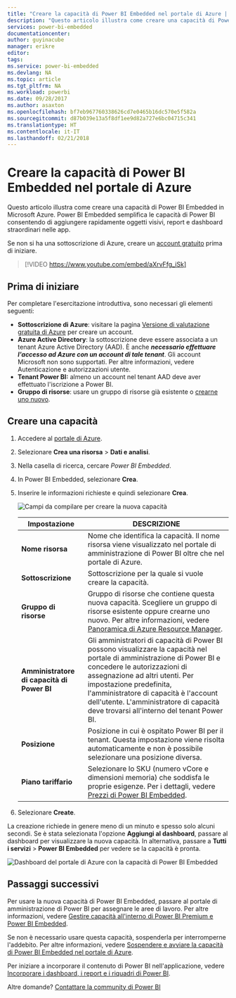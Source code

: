 ```yaml
---
title: "Creare la capacità di Power BI Embedded nel portale di Azure | Microsoft Docs"
description: "Questo articolo illustra come creare una capacità di Power BI Embedded in Microsoft Azure."
services: power-bi-embedded
documentationcenter: 
author: guyinacube
manager: erikre
editor: 
tags: 
ms.service: power-bi-embedded
ms.devlang: NA
ms.topic: article
ms.tgt_pltfrm: NA
ms.workload: powerbi
ms.date: 09/28/2017
ms.author: asaxton
ms.openlocfilehash: bf7eb967760338626cd7e0465b16dc570e5f582a
ms.sourcegitcommit: d87b039e13a5f8df1ee9d82a727e6bc04715c341
ms.translationtype: HT
ms.contentlocale: it-IT
ms.lasthandoff: 02/21/2018
---
```

# <a name="create-power-bi-embedded-capacity-in-the-azure-portal"></a>Creare la capacità di Power BI Embedded nel portale di Azure

Questo articolo illustra come creare una capacità di Power BI Embedded in Microsoft Azure. Power BI Embedded semplifica le capacità di Power BI consentendo di aggiungere rapidamente oggetti visivi, report e dashboard straordinari nelle app.

Se non si ha una sottoscrizione di Azure, creare un [account gratuito](https://azure.microsoft.com/free/) prima di iniziare.

> [!VIDEO https://www.youtube.com/embed/aXrvFfg_iSk]

## <a name="before-you-begin"></a>Prima di iniziare

Per completare l'esercitazione introduttiva, sono necessari gli elementi seguenti:

* **Sottoscrizione di Azure**: visitare la pagina [Versione di valutazione gratuita di Azure](https://azure.microsoft.com/free/) per creare un account.
* **Azure Active Directory**: la sottoscrizione deve essere associata a un tenant Azure Active Directory (AAD). È anche ***necessario effettuare l'accesso ad Azure con un account di tale tenant***. Gli account Microsoft non sono supportati. Per altre informazioni, vedere Autenticazione e autorizzazioni utente.
* **Tenant Power BI:** almeno un account nel tenant AAD deve aver effettuato l'iscrizione a Power BI.
* **Gruppo di risorse**: usare un gruppo di risorse già esistente o [crearne uno nuovo](../azure-resource-manager/resource-group-overview.md).

## <a name="create-a-capacity"></a>Creare una capacità

1. Accedere al [portale di Azure](https://portal.azure.com/).

2. Selezionare **Crea una risorsa** > **Dati e analisi**.

3. Nella casella di ricerca, cercare *Power BI Embedded*.

4. In Power BI Embedded, selezionare **Crea**.

5. Inserire le informazioni richieste e quindi selezionare **Crea**.

    ![Campi da compilare per creare la nuova capacità](media/create-capacity/azure-portal-create-power-bi-embedded.png)

    |Impostazione |DESCRIZIONE |
    |---------|---------|
    |**Nome risorsa**|Nome che identifica la capacità. Il nome risorsa viene visualizzato nel portale di amministrazione di Power BI oltre che nel portale di Azure.|
    |**Sottoscrizione**|Sottoscrizione per la quale si vuole creare la capacità.|
    |**Gruppo di risorse**|Gruppo di risorse che contiene questa nuova capacità. Scegliere un gruppo di risorse esistente oppure crearne uno nuovo. Per altre informazioni, vedere [Panoramica di Azure Resource Manager](../azure-resource-manager/resource-group-overview.md).|
    |**Amministratore di capacità di Power BI**|Gli amministratori di capacità di Power BI possono visualizzare la capacità nel portale di amministrazione di Power BI e concedere le autorizzazioni di assegnazione ad altri utenti. Per impostazione predefinita, l'amministratore di capacità è l'account dell'utente. L'amministratore di capacità deve trovarsi all'interno del tenant Power BI.|
    |**Posizione**|Posizione in cui è ospitato Power BI per il tenant. Questa impostazione viene risolta automaticamente e non è possibile selezionare una posizione diversa.|
    |**Piano tariffario**|Selezionare lo SKU (numero vCore e dimensioni memoria) che soddisfa le proprie esigenze.  Per i dettagli, vedere [Prezzi di Power BI Embedded](https://azure.microsoft.com/pricing/details/power-bi-embedded/).|

6. Selezionare **Create**.

La creazione richiede in genere meno di un minuto e spesso solo alcuni secondi. Se è stata selezionata l'opzione **Aggiungi al dashboard**, passare al dashboard per visualizzare la nuova capacità. In alternativa, passare a **Tutti i servizi** > **Power BI Embedded** per vedere se la capacità è pronta.

![Dashboard del portale di Azure con la capacità di Power BI Embedded](media/create-capacity/azure-portal-dashboard.png)

## <a name="next-steps"></a>Passaggi successivi

Per usare la nuova capacità di Power BI Embedded, passare al portale di amministrazione di Power BI per assegnare le aree di lavoro. Per altre informazioni, vedere [Gestire capacità all'interno di Power BI Premium e Power BI Embedded](https://powerbi.microsoft.com/documentation/powerbi-admin-premium-manage/).

Se non è necessario usare questa capacità, sospenderla per interromperne l'addebito. Per altre informazioni, vedere [Sospendere e avviare la capacità di Power BI Embedded nel portale di Azure](pause-start.md).

Per iniziare a incorporare il contenuto di Power BI nell'applicazione, vedere [Incorporare i dashboard, i report e i riquadri di Power BI](https://powerbi.microsoft.com/documentation/powerbi-developer-embedding-content/).

Altre domande? [Contattare la community di Power BI](http://community.powerbi.com/)